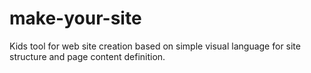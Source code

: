 make-your-site
==============

Kids tool for web site creation based on simple visual language for site structure and page content definition.